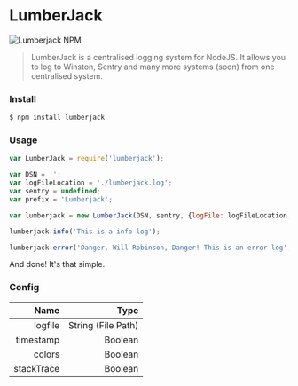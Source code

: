 LumberJack
=====

![Lumberjack NPM](https://nodei.co/npm/lumberjack.png)

> LumberJack is a centralised logging system for NodeJS. It allows you to log to Winston, Sentry and many more systems (soon) from one centralised system.
### Install
```bash
$ npm install lumberjack
```

### Usage
```javascript
var LumberJack = require('lumberjack');

var DSN = '';
var logFileLocation = './lumberjack.log';
var sentry = undefined;
var prefix = 'Lumberjack';

var lumberjack = new LumberJack(DSN, sentry, {logFile: logFileLocation, prefix: prefix, timestamp: false, colors: true});

lumberjack.info('This is a info log');

lumberjack.error('Danger, Will Robinson, Danger! This is an error log', {crashReport: 'LostInSpace'});
```

And done! It's that simple.

### Config

| Name               | Type                |
| -----------------: | -----------------:  |
| logfile            | String (File Path)  |
| timestamp          | Boolean             |
| colors             | Boolean             |
| stackTrace         | Boolean             |